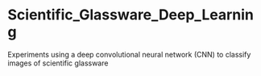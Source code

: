 # Scientific_Glassware_Deep_Learning
Experiments using a deep convolutional neural network (CNN) to classify images of scientific glassware
